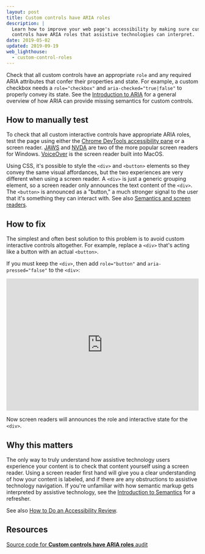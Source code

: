 ```yaml
---
layout: post
title: Custom controls have ARIA roles
description: |
  Learn how to improve your web page's accessibility by making sure custom
  controls have ARIA roles that assistive technologies can interpret.
date: 2019-05-02
updated: 2019-09-19
web_lighthouse:
  - custom-control-roles
---
```


Check that all custom controls have an appropriate `role` and
any required ARIA attributes that confer their properties and state.
For example, a custom checkbox needs a `role="checkbox"` and
`aria-checked="true|false"` to properly convey its state.
See the [Introduction to ARIA](https://developers.google.com/web/fundamentals/accessibility/semantics-aria/)
for a general overview of how ARIA can provide missing semantics for custom controls.

## How to manually test

To check that all custom interactive controls have appropriate ARIA roles,
test the page using either the
[Chrome DevTools accessibility pane](https://developers.google.com/web/tools/chrome-devtools/accessibility/reference#pane)
or a screen reader.
[JAWS](https://www.freedomscientific.com/products/software/jaws/) and
[NVDA](https://www.nvaccess.org/)
are two of the more popular screen readers for Windows.
[VoiceOver](https://www.apple.com/accessibility/mac/vision/)
is the screen reader built into MacOS.

Using CSS, it's possible
to style the `<div>` and `<button>` elements so they convey the same visual affordances,
but the two experiences are very different when using a screen reader.
A `<div>` is just a generic grouping element,
so a screen reader only announces the text content of the `<div>`.
The `<button>` is announced as a "button,"
a much stronger signal to the user that it's something they can interact with.
See also [Semantics and screen readers](/semantics-and-screen-readers).

## How to fix

The simplest
and often best solution to this problem
is to avoid custom interactive controls altogether.
For example, replace a `<div>` that's acting like a button
with an actual `<button>`.

If you must keep the `<div>`,
then add `role="button"` and `aria-pressed="false"` to the `<div>`:

<div class="glitch-embed-wrap" style="height: 346px; width: 100%;">
  <iframe
    src="https://glitch.com/embed/#!/embed/gorgeous-raven?path=example.html:13:39"
    alt="div-vs-button on Glitch with role and ARIA attribute"
    style="height: 100%; width: 100%; border: 0;">
  </iframe>
</div>

Now screen readers will announces the role and interactive state for the `<div>`.

## Why this matters

The only way to truly understand how assistive technology users
experience your content
is to check that content yourself using a screen reader.
Using a screen reader first hand will give you a clear understanding
of how your content is labeled, and if there are any obstructions to
assistive technology navigation.
If you're unfamiliar with how semantic markup gets interpreted by assistive technology,
see the [Introduction to Semantics](https://developers.google.com/web/fundamentals/accessibility/semantics-builtin/) for a refresher.

See also [How to Do an Accessibility Review](https://developers.google.com/web/fundamentals/accessibility/how-to-review#try_it_with_a_screen_reader).

## Resources

[Source code for **Custom controls have ARIA roles** audit](https://github.com/GoogleChrome/lighthouse/blob/master/lighthouse-core/audits/accessibility/manual/custom-controls-roles.js)
